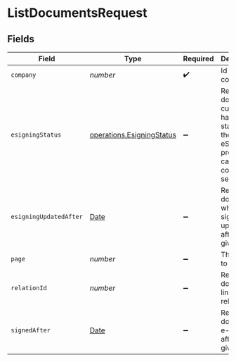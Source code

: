 # ListDocumentsRequest


## Fields

| Field                                                                                         | Type                                                                                          | Required                                                                                      | Description                                                                                   |
| --------------------------------------------------------------------------------------------- | --------------------------------------------------------------------------------------------- | --------------------------------------------------------------------------------------------- | --------------------------------------------------------------------------------------------- |
| `company`                                                                                     | *number*                                                                                      | :heavy_check_mark:                                                                            | Id of the company                                                                             |
| `esigningStatus`                                                                              | [operations.EsigningStatus](../../../sdk/models/operations/esigningstatus.md)                 | :heavy_minus_sign:                                                                            | Return documents currently having this status in the eSigning process, can be comma separated |
| `esigningUpdatedAfter`                                                                        | [Date](https://developer.mozilla.org/en-US/docs/Web/JavaScript/Reference/Global_Objects/Date) | :heavy_minus_sign:                                                                            | Return documents where e-signing was updated after the given date                             |
| `page`                                                                                        | *number*                                                                                      | :heavy_minus_sign:                                                                            | The page to retrieve                                                                          |
| `relationId`                                                                                  | *number*                                                                                      | :heavy_minus_sign:                                                                            | Return documents linked to a relation                                                         |
| `signedAfter`                                                                                 | [Date](https://developer.mozilla.org/en-US/docs/Web/JavaScript/Reference/Global_Objects/Date) | :heavy_minus_sign:                                                                            | Return documents e-signed after the given date                                                |